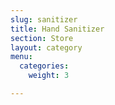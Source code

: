 ```yaml
---
slug: sanitizer
title: Hand Sanitizer
section: Store
layout: category
menu:
  categories:
    weight: 3

---
```

